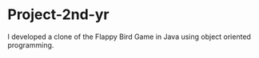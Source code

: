 # Project-2nd-yr
I developed a clone of the Flappy Bird Game in Java using object oriented programming.
